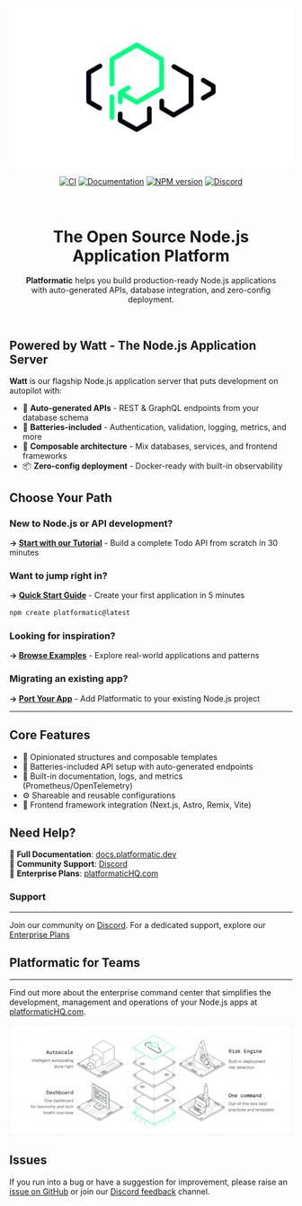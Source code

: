 <div align="center">
<picture>
  <source media="(prefers-color-scheme: dark)" srcset="assets/banner-dark.png">
  <source media="(prefers-color-scheme: light)" srcset="assets/banner-light.png">
  <img alt="The Platformatic logo" src="assets/banner-light.png">
</picture>

</div>

<div align="center">

[![CI](https://github.com/platformatic/platformatic/actions/workflows/ci.yml/badge.svg)](https://github.com/platformatic/platformatic/actions/workflows/ci.yml)
[![Documentation](https://github.com/platformatic/platformatic/actions/workflows/update-docs.yml/badge.svg)](https://github.com/platformatic/platformatic/actions/workflows/update-docs.yml)
[![NPM version](https://img.shields.io/npm/v/platformatic.svg?style=flat)](https://www.npmjs.com/package/platformatic)
[![Discord](https://img.shields.io/discord/1011258196905689118)](https://discord.gg/platformatic)

</div>

<h1 align="center">
  <br/>
  The Open Source Node.js Application Platform
  <br/>
</h1>

<div align="center"> 

  __Platformatic__ helps you build production-ready Node.js applications  
  with auto-generated APIs, database integration, and zero-config deployment. 
</div>
<br/>

## Powered by Watt - The Node.js Application Server

**Watt** is our flagship Node.js application server that puts development on autopilot with:

- 🚀 **Auto-generated APIs** - REST & GraphQL endpoints from your database schema
- 🔋 **Batteries-included** - Authentication, validation, logging, metrics, and more
- 🧱 **Composable architecture** - Mix databases, services, and frontend frameworks
- 📦 **Zero-config deployment** - Docker-ready with built-in observability

## Choose Your Path

### New to Node.js or API development?
**→ [Start with our Tutorial](https://docs.platformatic.dev/docs/learn/beginner/crud-application)** - Build a complete Todo API from scratch in 30 minutes

### Want to jump right in?
**→ [Quick Start Guide](https://docs.platformatic.dev/docs/getting-started/quick-start-watt)** - Create your first application in 5 minutes

```bash
npm create platformatic@latest
```

### Looking for inspiration?
**→ [Browse Examples](https://docs.platformatic.dev/docs/learn/overview)** - Explore real-world applications and patterns

### Migrating an existing app?
**→ [Port Your App](https://docs.platformatic.dev/docs/getting-started/port-your-app)** - Add Platformatic to your existing Node.js project

---

## Core Features

- 🧱 Opinionated structures and composable templates
- 🔋 Batteries-included API setup with auto-generated endpoints
- 📄 Built-in documentation, logs, and metrics (Prometheus/OpenTelemetry)
- ⚙️ Shareable and reusable configurations 
- 🎨 Frontend framework integration (Next.js, Astro, Remix, Vite)

## Need Help?

📖 **Full Documentation**: [docs.platformatic.dev](https://docs.platformatic.dev)  
💬 **Community Support**: [Discord](https://discord.gg/platformatic)  
🏢 **Enterprise Plans**: [platformaticHQ.com](https://www.platformatichq.com)

### Support
<hr />

Join our community on [Discord](https://discord.gg/platformatic).
For a dedicated support, explore our [Enterprise Plans](https://www.platformatichq.com)

## Platformatic for Teams 
<hr />

Find out more about the enterprise command center that simplifies the development, management and operations of your Node.js apps at [platformaticHQ.com](https://www.platformatichq.com).

![Command Center](./assets/Hompage_Solution_White.png)

## Issues

If you run into a bug or have a suggestion for improvement, please raise an 
[issue on GitHub](https://github.com/platformatic/platformatic/issues/new) or join our [Discord feedback](https://discord.gg/platformatic) channel.

